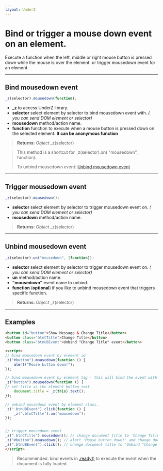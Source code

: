 ```yaml
---
layout: UnderZ
---
```

# Bind or trigger a mouse down event on an element.
Execute a function when the left, middle or right mouse button is pressed down while the mouse is over the element. or trigger mousedown event for an element.


***


## Bind mousedown event
```js
_z(selector).mousedown(function);
```

* **_z** to access UnderZ library.
* **selector** select element by selector to bind mousedown event with. _( you can send DOM element or selector)_
* **mousedown** method/action name.
* **function** function to execute when a mouse button is pressed down on the selected element. **It can be anonymous function**

> **Returns:** _Object_ \_z(selector)

> This method is a shortcut for _z(selector).on( "mousedown", function).
> 
> To unbind mousedown event: [Unbind mousedown event](http://underz.hlack.net/UnderZ/-mousedown()#unbind-mousedown-event)


***


## Trigger mousedown event
```js
_z(selector).mousedown();
```

* **selector** select element by selector to trigger mousedown event on. _( you can send DOM element or selector)_
* **mousedown** method/action name.

> **Returns:** _Object_ \_z(selector)


***


## Unbind mousedown event
```js
_z(selector).un("mousedown", [function]);
```

* **selector** select element by selector to trigger mousedown event on. _( you can send DOM element or selector)_
* **un** method/action name.
* **"mousedown"** event name to unbind.
* **function** (**optional**) if you like to unbind mousedown event that triggers specific function.

> **Returns:** _Object_ \_z(selector)


***


## Examples

```html
<button id="button">Show Message & Change Title</button>
<button class="btnCTitle">Change Title</button>
<button class="btnUBEvent">Unbind "Change Title" event</button>

<script>
// bind mousedown event by element id
_z("#button").mousedown(function () { 
	alert("Mouse button down!");
});

// bind mousedown event by element tag - this will bind the event with all elements with "button" tag.
_z("button").mousedown(function () { 
// set title as the element button text
	document.title = _z(this).text();
});

// unbind mousedown event by element class.
_z(".btnUBEvent").click(function () {
	_z(".btnCTitle").un("mousedown");
});


// trigger mousedown event
_z(".btnCTitle").mousedown(); // change document title to 'Change Title'
_z("#button").mousedown(); // alert 'Mouse button down!' and change document title to 'Show Message & Change Title'
_z(".btnUBEvent").click(); // change document title to 'Unbind "Change Title" event' and unbind mousedown event on .btnCTitle button
</script>
```

> Recommended: bind events in [.ready()](http://underz.hlack.net/UnderZ/-ready()) to execute the event when the document is fully loaded.
